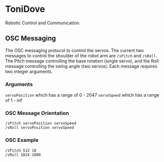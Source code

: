 # ToniDove
Robotic Control and Communication.  

## OSC Messaging
The OSC messaging protocol to control the servos.
The current two messages to control the shoulder of the robot arm are `/sPitch` and `/sRoll`.  The Pitch message controlling the base rotation (single servo), and the Roll message controlling the swing angle (two servos).  Each message requires two integer arguments.  
### Arguments
`servoPosition` which has a range of 0 - 2047
 `servoSpeed` which has a range of 1 - inf
### OSC Message Orientation
```{r, engine='bash', count_lines}
/sPitch servoPosition servoSpeed
/sRoll servoPosition servoSpeed
```
### OSC Example
```{r, engine='bash', count_lines}
/sPitch 512 18
/sRoll 1024 1000
```